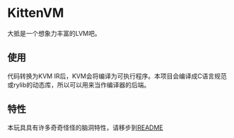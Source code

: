 # KittenVM
大抵是一个想象力丰富的LVM吧。

## 使用
代码转换为KVM IR后，KVM会将编译为可执行程序。本项目会编译成C语言规范或rylib的动态库，所以可以用来当作编译器的后端。

## 特性
本玩具具有许多奇奇怪怪的脑洞特性，请移步到[README](./docs/README.md)